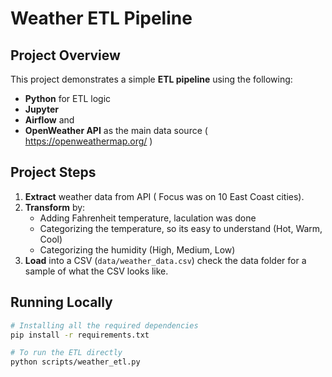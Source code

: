 # Weather ETL Pipeline

## Project Overview
This project demonstrates a simple **ETL pipeline** using the following:
- **Python** for ETL logic
- **Jupyter**
- **Airflow** and 
- **OpenWeather API** as the main data source ( https://openweathermap.org/ )

## Project Steps
1. **Extract** weather data from API ( Focus was on 10 East Coast cities).
2. **Transform** by:
   - Adding Fahrenheit temperature, laculation was done
   - Categorizing the temperature, so its easy to understand (Hot, Warm, Cool)
   - Categorizing the humidity (High, Medium, Low)
3. **Load** into a CSV (`data/weather_data.csv`) check the data folder for a sample of what the CSV looks like.

## Running Locally
```bash
# Installing all the required dependencies
pip install -r requirements.txt

# To run the ETL directly
python scripts/weather_etl.py
